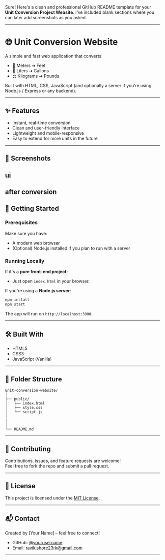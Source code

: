 Sure! Here's a clean and professional GitHub README template for your **Unit Conversion Project Website**. I've included blank sections where you can later add screenshots as you asked.

---

# 🌐 Unit Conversion Website

A simple and fast web application that converts:
- 📏 Meters ➔ Feet
- 🧴 Liters ➔ Gallons
- ⚖️ Kilograms ➔ Pounds

Built with HTML, CSS, JavaScript (and optionally a server if you're using Node.js / Express or any backend).

---

## ✨ Features
- Instant, real-time conversion
- Clean and user-friendly interface
- Lightweight and mobile-responsive
- Easy to extend for more units in the future

---

## 📸 Screenshots

## ui
[](unit-conversion-project/assets/Screenshot%20(1).png)
## after conversion
[](unit-conversion-project/assets/Screenshot%20(2).png)

## 🚀 Getting Started

### Prerequisites
Make sure you have:
- A modern web browser
- (Optional) Node.js installed if you plan to run with a server



### Running Locally

If it's a **pure front-end project**:
- Just open `index.html` in your browser.

If you're using a **Node.js server**:
```bash
npm install
npm start
```
The app will run on `http://localhost:3000`.

---

## 🛠️ Built With
- HTML5
- CSS3
- JavaScript (Vanilla)


---

## 📂 Folder Structure
```
unit-conversion-website/
│
├── public/
│   ├── index.html
│   ├── style.css
│   └── script.js
│
|
│
└── README.md
```

---

## 🙌 Contributing

Contributions, issues, and feature requests are welcome!  
Feel free to fork the repo and submit a pull request.

---

## 📄 License

This project is licensed under the [MIT License](LICENSE).

---

## 📬 Contact

Created by [Your Name] – feel free to connect!

- GitHub: [@yourusername](https://github.com/ravikishore23)
- Email: ravikishore23rk@gmail.com 

---
